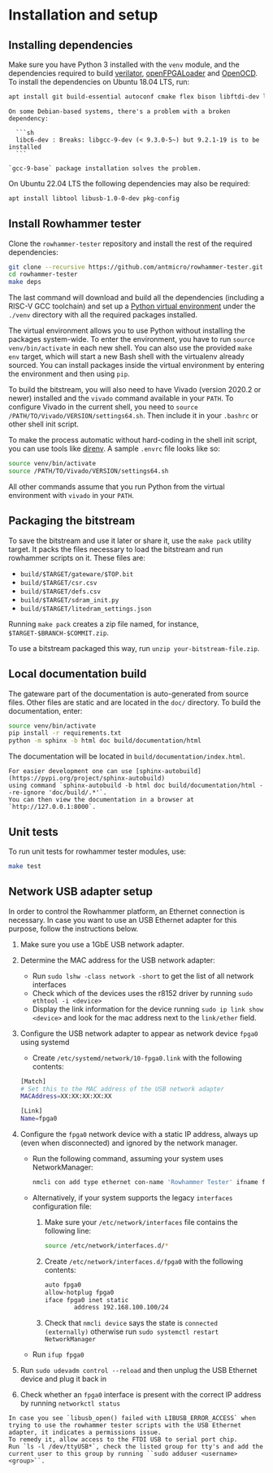 # Installation and setup

## Installing dependencies

Make sure you have Python 3 installed with the `venv` module, and the dependencies required to build
[verilator](https://github.com/verilator/verilator), [openFPGALoader](https://github.com/trabucayre/openFPGALoader)
and [OpenOCD](https://github.com/openocd-org/openocd).
To install the dependencies on Ubuntu 18.04 LTS, run:

```sh
apt install git build-essential autoconf cmake flex bison libftdi-dev libjson-c-dev libevent-dev libtinfo-dev uml-utilities python3 python3-venv python3-wheel protobuf-compiler libcairo2 libftdi1-2 libftdi1-dev libhidapi-hidraw0 libhidapi-dev libudev-dev pkg-config tree zlib1g-dev zip unzip help2man curl ethtool
```

````{note}
On some Debian-based systems, there's a problem with a broken dependency:

  ```sh
  libc6-dev : Breaks: libgcc-9-dev (< 9.3.0-5~) but 9.2.1-19 is to be installed
  ```

`gcc-9-base` package installation solves the problem.
````

On Ubuntu 22.04 LTS the following dependencies may also be required:

```sh
apt install libtool libusb-1.0-0-dev pkg-config
```

## Install Rowhammer tester

Clone the `rowhammer-tester` repository and install the rest of the required dependencies:

```sh
git clone --recursive https://github.com/antmicro/rowhammer-tester.git
cd rowhammer-tester
make deps
```

The last command will download and build all the dependencies (including a RISC-V GCC toolchain)
and set up a [Python virtual environment](https://docs.python.org/3/library/venv.html) under
the `./venv` directory with all the required packages installed.

The virtual environment allows you to use Python without installing the packages system-wide.
To enter the environment, you have to run `source venv/bin/activate` in each new shell.
You can also use the provided `make env` target, which will start a new Bash shell with the virtualenv already sourced.
You can install packages inside the virtual environment by entering the environment and then using `pip`.

To build the bitstream, you will also need to have Vivado (version 2020.2 or newer) installed and the `vivado` command available in your `PATH`.
To configure Vivado in the current shell, you need to `source /PATH/TO/Vivado/VERSION/settings64.sh`.
Then include it in your `.bashrc` or other shell init script.

To make the process automatic without hard-coding in the shell init script, you can use tools like [direnv](https://github.com/direnv/direnv).
A sample `.envrc` file looks like so:

```sh
source venv/bin/activate
source /PATH/TO/Vivado/VERSION/settings64.sh
```

All other commands assume that you run Python from the virtual environment with `vivado` in your `PATH`.

## Packaging the bitstream

To save the bitstream and use it later or share it, use the `make pack` utility target.
It packs the files necessary to load the bitstream and run rowhammer scripts on it.
These files are:

* `build/$TARGET/gateware/$TOP.bit`
* `build/$TARGET/csr.csv`
* `build/$TARGET/defs.csv`
* `build/$TARGET/sdram_init.py`
* `build/$TARGET/litedram_settings.json`

Running `make pack` creates a zip file named, for instance, `$TARGET-$BRANCH-$COMMIT.zip`.

To use a bitstream packaged this way, run `unzip your-bitstream-file.zip`.

## Local documentation build

The gateware part of the documentation is auto-generated from source files.
Other files are static and are located in the `doc/` directory.
To build the documentation, enter:

```sh
source venv/bin/activate
pip install -r requirements.txt
python -m sphinx -b html doc build/documentation/html
```

The documentation will be located in `build/documentation/index.html`.

```{note}
For easier development one can use [sphinx-autobuild](https://pypi.org/project/sphinx-autobuild)
using command `sphinx-autobuild -b html doc build/documentation/html --re-ignore 'doc/build/.*'`.
You can then view the documentation in a browser at `http://127.0.0.1:8000`.
```

## Unit tests

To run unit tests for rowhammer tester modules, use:

```sh
make test
```

## Network USB adapter setup

In order to control the Rowhammer platform, an Ethernet connection is necessary.
In case you want to use an USB Ethernet adapter for this purpose, follow the instructions below.

1. Make sure you use a 1GbE USB network adapter.
1. Determine the MAC address for the USB network adapter:
   * Run `sudo lshw -class network -short` to get the list of all network interfaces
   * Check which of the devices uses the r8152 driver by running `sudo ethtool -i <device>`
   * Display the link information for the device running `sudo ip link show <device>` and look for the mac address next to the `link/ether` field.
1. Configure the USB network adapter to appear as network device `fpga0` using systemd
   * Create `/etc/systemd/network/10-fpga0.link` with the following contents:
  
    ```sh
    [Match]
    # Set this to the MAC address of the USB network adapter
    MACAddress=XX:XX:XX:XX:XX
    
    [Link]
    Name=fpga0
    ```

1. Configure the `fpga0` network device with a static IP address, always up (even when disconnected) and ignored by the network manager.
   * Run the following command, assuming your system uses NetworkManager:
  
      ```sh
      nmcli con add type ethernet con-name 'Rowhammer Tester' ifname fpga0 ipv4.method manual ipv4.addresses 192.168.100.100/24
      ```
  
   * Alternatively, if your system supports the legacy `interfaces` configuration file:
       1. Make sure your `/etc/network/interfaces` file contains the following line:
  
           ```sh
           source /etc/network/interfaces.d/*
           ```
  
       1. Create `/etc/network/interfaces.d/fpga0` with the following contents:
  
           ```sh
           auto fpga0
           allow-hotplug fpga0
           iface fpga0 inet static
                   address 192.168.100.100/24
           ```
  
       1. Check that `nmcli device` says the state is `connected (externally)` otherwise run `sudo systemctl restart NetworkManager`
   * Run `ifup fpga0`
1. Run `sudo udevadm control --reload` and then unplug the USB Ethernet device and plug it back in
1. Check whether an `fpga0` interface is present with the correct IP address by running `networkctl status`

```{note}
In case you see `libusb_open() failed with LIBUSB_ERROR_ACCESS` when trying to use the rowhammer tester scripts with the USB Ethernet adapter, it indicates a permissions issue.
To remedy it, allow access to the FTDI USB to serial port chip. 
Run `ls -l /dev/ttyUSB*`, check the listed group for tty's and add the current user to this group by running ``sudo adduser <username> <group>``.
```

